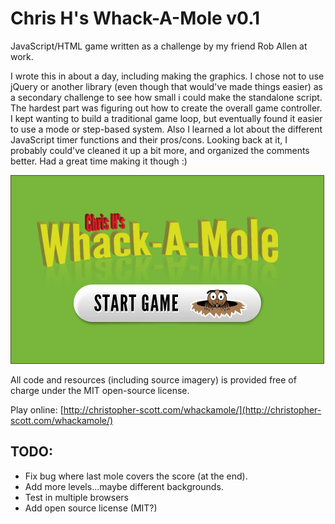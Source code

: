 Chris H's Whack-A-Mole v0.1
===========================

JavaScript/HTML game written as a challenge by my friend Rob Allen at work.

I wrote this in about a day, including making the graphics. I chose not to use jQuery or another library (even though that would've made things easier) as a secondary challenge to see how small i could make the standalone script. The hardest part was figuring out how to create the overall game controller. I kept wanting to build a traditional game loop, but eventually found it easier to use a mode or step-based system. Also I learned a lot about the different JavaScript timer functions and their pros/cons. Looking back at it, I probably could've cleaned it up a bit more, and organized the comments better. Had a great time making it though :)

![screenshot of title screen](screenshot.png)

All code and resources (including source imagery) is provided free of charge under the MIT open-source license.

Play online: [http://christopher-scott.com/whackamole/](http://christopher-scott.com/whackamole/)

TODO:
-----

- Fix bug where last mole covers the score (at the end).
- Add more levels...maybe different backgrounds.
- Test in multiple browsers
- Add open source license (MIT?)